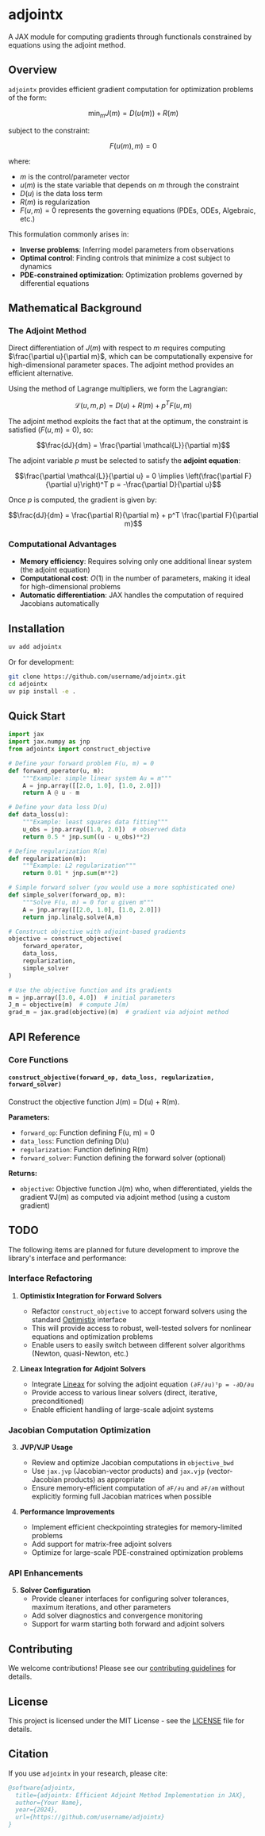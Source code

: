 # adjointx

A JAX module for computing gradients through functionals constrained by equations using the adjoint method.

## Overview

`adjointx` provides efficient gradient computation for optimization problems of the form:

$$\min_m J(m) = D(u(m)) + R(m)$$

subject to the constraint:

$$F(u(m), m) = 0$$

where:
- $m$ is the control/parameter vector
- $u(m)$ is the state variable that depends on $m$ through the constraint
- $D(u)$ is the data loss term
- $R(m)$ is regularization
- $F(u, m) = 0$ represents the governing equations (PDEs, ODEs, Algebraic, etc.)

This formulation commonly arises in:
- **Inverse problems**: Inferring model parameters from observations
- **Optimal control**: Finding controls that minimize a cost subject to dynamics
- **PDE-constrained optimization**: Optimization problems governed by differential equations

## Mathematical Background

### The Adjoint Method

Direct differentiation of $J(m)$ with respect to $m$ requires computing $\frac{\partial u}{\partial m}$, which can be computationally expensive for high-dimensional parameter spaces. The adjoint method provides an efficient alternative.

Using the method of Lagrange multipliers, we form the Lagrangian:

$$\mathcal{L}(u, m, p) = D(u) + R(m) + p^T F(u, m)$$

The adjoint method exploits the fact that at the optimum, the constraint is satisfied ($F(u, m) = 0$), so:

$$\frac{dJ}{dm} = \frac{\partial \mathcal{L}}{\partial m}$$

The adjoint variable $p$ must be selected to satisfy the **adjoint equation**:

$$\frac{\partial \mathcal{L}}{\partial u} = 0 \implies \left(\frac{\partial F}{\partial u}\right)^T p = -\frac{\partial D}{\partial u}$$

Once $p$ is computed, the gradient is given by:

$$\frac{dJ}{dm} = \frac{\partial R}{\partial m} + p^T \frac{\partial F}{\partial m}$$

### Computational Advantages

- **Memory efficiency**: Requires solving only one additional linear system (the adjoint equation)
- **Computational cost**: $O(1)$ in the number of parameters, making it ideal for high-dimensional problems
- **Automatic differentiation**: JAX handles the computation of required Jacobians automatically

## Installation

```bash
uv add adjointx
```

Or for development:

```bash
git clone https://github.com/username/adjointx.git
cd adjointx
uv pip install -e .
```

## Quick Start

```python
import jax
import jax.numpy as jnp
from adjointx import construct_objective

# Define your forward problem F(u, m) = 0
def forward_operator(u, m):
    """Example: simple linear system Au = m"""
    A = jnp.array([[2.0, 1.0], [1.0, 2.0]])
    return A @ u - m

# Define your data loss D(u)
def data_loss(u):
    """Example: least squares data fitting"""
    u_obs = jnp.array([1.0, 2.0])  # observed data
    return 0.5 * jnp.sum((u - u_obs)**2)

# Define regularization R(m)
def regularization(m):
    """Example: L2 regularization"""
    return 0.01 * jnp.sum(m**2)

# Simple forward solver (you would use a more sophisticated one)
def simple_solver(forward_op, m):
    """Solve F(u, m) = 0 for u given m"""
    A = jnp.array([[2.0, 1.0], [1.0, 2.0]])
    return jnp.linalg.solve(A,m)

# Construct objective with adjoint-based gradients
objective = construct_objective(
    forward_operator,
    data_loss,
    regularization,
    simple_solver
)

# Use the objective function and its gradients
m = jnp.array([3.0, 4.0])  # initial parameters
J_m = objective(m)  # compute J(m)
grad_m = jax.grad(objective)(m)  # gradient via adjoint method
```

## API Reference

### Core Functions

#### `construct_objective(forward_op, data_loss, regularization, forward_solver)`

Construct the objective function J(m) = D(u) + R(m).

**Parameters:**
- `forward_op`: Function defining F(u, m) = 0
- `data_loss`: Function defining D(u)
- `regularization`: Function defining R(m)
- `forward_solver`: Function defining the forward solver (optional)

**Returns:**
- `objective`: Objective function J(m) who, when differentiated, yields the
  gradient ∇J(m) as computed via adjoint method (using a custom gradient)

## TODO

The following items are planned for future development to improve the library's interface and performance:

### Interface Refactoring

1. **Optimistix Integration for Forward Solvers**
   - Refactor `construct_objective` to accept forward solvers using the standard [Optimistix](https://github.com/patrick-kidger/optimistix) interface
   - This will provide access to robust, well-tested solvers for nonlinear equations and optimization problems
   - Enable users to easily switch between different solver algorithms (Newton, quasi-Newton, etc.)

2. **Lineax Integration for Adjoint Solvers**
   - Integrate [Lineax](https://github.com/patrick-kidger/lineax) for solving the adjoint equation `(∂F/∂u)ᵀp = -∂D/∂u`
   - Provide access to various linear solvers (direct, iterative, preconditioned)
   - Enable efficient handling of large-scale adjoint systems

### Jacobian Computation Optimization

3. **JVP/VJP Usage**
   - Review and optimize Jacobian computations in `objective_bwd`
   - Use `jax.jvp` (Jacobian-vector products) and `jax.vjp` (vector-Jacobian products) as appropriate
   - Ensure memory-efficient computation of `∂F/∂u` and `∂F/∂m` without explicitly forming full Jacobian matrices when possible

4. **Performance Improvements**
   - Implement efficient checkpointing strategies for memory-limited problems
   - Add support for matrix-free adjoint solvers
   - Optimize for large-scale PDE-constrained optimization problems

### API Enhancements

5. **Solver Configuration**
   - Provide cleaner interfaces for configuring solver tolerances, maximum iterations, and other parameters
   - Add solver diagnostics and convergence monitoring
   - Support for warm starting both forward and adjoint solvers

## Contributing

We welcome contributions! Please see our [contributing guidelines](CONTRIBUTING.md) for details.

## License

This project is licensed under the MIT License - see the [LICENSE](LICENSE) file for details.

## Citation

If you use `adjointx` in your research, please cite:

```bibtex
@software{adjointx,
  title={adjointx: Efficient Adjoint Method Implementation in JAX},
  author={Your Name},
  year={2024},
  url={https://github.com/username/adjointx}
}
```
